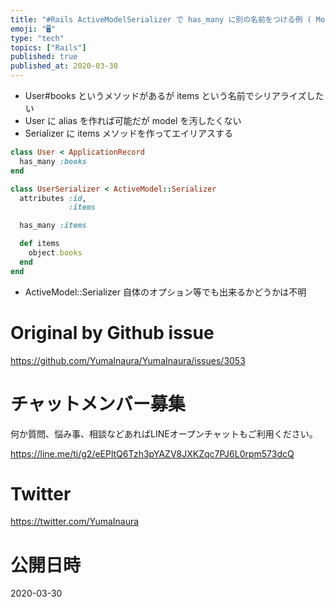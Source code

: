 ```yaml
---
title: "#Rails ActiveModelSerializer で has_many に別の名前をつける例 ( Model class にはエイリ"
emoji: "🖥"
type: "tech"
topics: ["Rails"]
published: true
published_at: 2020-03-30
---
```


- User#books というメソッドがあるが items という名前でシリアライズしたい
- User に alias を作れば可能だが model を汚したくない
- Serializer に items メソッドを作ってエイリアスする

```rb
class User < ApplicationRecord
  has_many :books
end

class UserSerializer < ActiveModel::Serializer
  attributes :id,
             :items

  has_many :items

  def items
    object.books
  end
end
```


- ActiveModel::Serializer 自体のオプション等でも出来るかどうかは不明


# Original by Github issue

https://github.com/YumaInaura/YumaInaura/issues/3053








<!-- Update From Qiita API -->

# チャットメンバー募集


何か質問、悩み事、相談などあればLINEオープンチャットもご利用ください。

https://line.me/ti/g2/eEPltQ6Tzh3pYAZV8JXKZqc7PJ6L0rpm573dcQ





# Twitter


https://twitter.com/YumaInaura


<!-- Update From Qiita API -->



# 公開日時

2020-03-30
